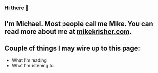 ### Hi there 👋

## I'm Michael. Most people call me Mike. You can read more about me at [mikekrisher.com](http://mikekrisher.com).

## Couple of things I may wire up to this page:
- What I'm reading
- What I'm listening to

<!--
**mkrisher/mkrisher** is a ✨ _special_ ✨ repository because its `README.md` (this file) appears on your GitHub profile.

Here are some ideas to get you started:

- 🔭 I’m currently working on ...
- 🌱 I’m currently learning ...
- 👯 I’m looking to collaborate on ...
- 🤔 I’m looking for help with ...
- 💬 Ask me about ...
- 📫 How to reach me: ...
- 😄 Pronouns: ...
- ⚡ Fun fact: ...
-->
